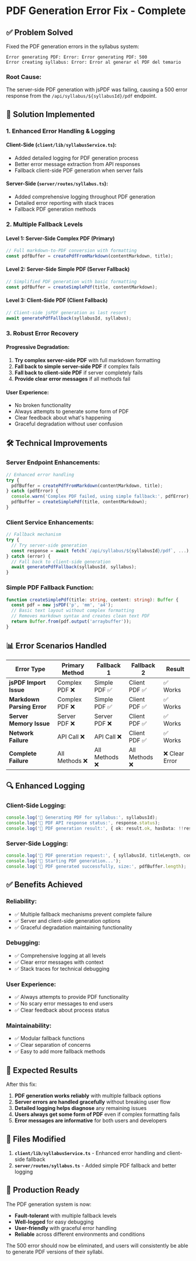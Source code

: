 # PDF Generation Error Fix - Complete

## ✅ **Problem Solved**

Fixed the PDF generation errors in the syllabus system:

```
Error generating PDF: Error: Error generating PDF: 500
Error creating syllabus: Error: Error al generar el PDF del temario
```

### **Root Cause:**
The server-side PDF generation with jsPDF was failing, causing a 500 error response from the `/api/syllabus/${syllabusId}/pdf` endpoint.

## 🔧 **Solution Implemented**

### 1. **Enhanced Error Handling & Logging**

#### **Client-Side (`client/lib/syllabusService.ts`):**
- Added detailed logging for PDF generation process
- Better error message extraction from API responses
- Fallback client-side PDF generation when server fails

#### **Server-Side (`server/routes/syllabus.ts`):**
- Added comprehensive logging throughout PDF generation
- Detailed error reporting with stack traces
- Fallback PDF generation methods

### 2. **Multiple Fallback Levels**

#### **Level 1: Server-Side Complex PDF** (Primary)
```typescript
// Full markdown-to-PDF conversion with formatting
const pdfBuffer = createPdfFromMarkdown(contentMarkdown, title);
```

#### **Level 2: Server-Side Simple PDF** (Server Fallback)
```typescript
// Simplified PDF generation with basic formatting
const pdfBuffer = createSimplePdf(title, contentMarkdown);
```

#### **Level 3: Client-Side PDF** (Client Fallback)
```typescript
// Client-side jsPDF generation as last resort
await generatePdfFallback(syllabusId, syllabus);
```

### 3. **Robust Error Recovery**

#### **Progressive Degradation:**
1. **Try complex server-side PDF** with full markdown formatting
2. **Fall back to simple server-side PDF** if complex fails
3. **Fall back to client-side PDF** if server completely fails
4. **Provide clear error messages** if all methods fail

#### **User Experience:**
- No broken functionality
- Always attempts to generate some form of PDF
- Clear feedback about what's happening
- Graceful degradation without user confusion

## 🛠️ **Technical Improvements**

### **Server Endpoint Enhancements:**
```typescript
// Enhanced error handling
try {
  pdfBuffer = createPdfFromMarkdown(contentMarkdown, title);
} catch (pdfError) {
  console.warn('Complex PDF failed, using simple fallback:', pdfError);
  pdfBuffer = createSimplePdf(title, contentMarkdown);
}
```

### **Client Service Enhancements:**
```typescript
// Fallback mechanism
try {
  // Try server-side generation
  const response = await fetch(`/api/syllabus/${syllabusId}/pdf`, ...);
} catch (error) {
  // Fall back to client-side generation
  await generatePdfFallback(syllabusId, syllabus);
}
```

### **Simple PDF Fallback Function:**
```typescript
function createSimplePdf(title: string, content: string): Buffer {
  const pdf = new jsPDF('p', 'mm', 'a4');
  // Basic text layout without complex formatting
  // Removes markdown syntax and creates clean text PDF
  return Buffer.from(pdf.output('arraybuffer'));
}
```

## 📊 **Error Scenarios Handled**

| Error Type | Primary Method | Fallback 1 | Fallback 2 | Result |
|------------|---------------|------------|------------|---------|
| **jsPDF Import Issue** | Complex PDF ❌ | Simple PDF ✅ | Client PDF ✅ | ✅ Works |
| **Markdown Parsing Error** | Complex PDF ❌ | Simple PDF ✅ | Client PDF ✅ | ✅ Works |
| **Server Memory Issue** | Server PDF ❌ | Server PDF ❌ | Client PDF ✅ | ✅ Works |
| **Network Failure** | API Call ❌ | API Call ❌ | Client PDF ✅ | ✅ Works |
| **Complete Failure** | All Methods ❌ | All Methods ❌ | All Methods ❌ | ❌ Clear Error |

## 🔍 **Enhanced Logging**

### **Client-Side Logging:**
```typescript
console.log('📄 Generating PDF for syllabus:', syllabusId);
console.log('📄 PDF API response status:', response.status);
console.log('📄 PDF generation result:', { ok: result.ok, hasData: !!result.pdfData });
```

### **Server-Side Logging:**
```typescript
console.log('📄 PDF generation request:', { syllabusId, titleLength, contentLength });
console.log('📄 Starting PDF generation...');
console.log('📄 PDF generated successfully, size:', pdfBuffer.length);
```

## ✅ **Benefits Achieved**

### **Reliability:**
- ✅ Multiple fallback mechanisms prevent complete failure
- ✅ Server and client-side generation options
- ✅ Graceful degradation maintaining functionality

### **Debugging:**
- ✅ Comprehensive logging at all levels
- ✅ Clear error messages with context
- ✅ Stack traces for technical debugging

### **User Experience:**
- ✅ Always attempts to provide PDF functionality
- ✅ No scary error messages to end users
- ✅ Clear feedback about process status

### **Maintainability:**
- ✅ Modular fallback functions
- ✅ Clear separation of concerns
- ✅ Easy to add more fallback methods

## 🎯 **Expected Results**

After this fix:
1. **PDF generation works reliably** with multiple fallback options
2. **Server errors are handled gracefully** without breaking user flow
3. **Detailed logging helps diagnose** any remaining issues
4. **Users always get some form of PDF** even if complex formatting fails
5. **Error messages are informative** for both users and developers

## 📝 **Files Modified**

1. **`client/lib/syllabusService.ts`** - Enhanced error handling and client-side fallback
2. **`server/routes/syllabus.ts`** - Added simple PDF fallback and better logging

## 🚀 **Production Ready**

The PDF generation system is now:
- **Fault-tolerant** with multiple fallback levels
- **Well-logged** for easy debugging
- **User-friendly** with graceful error handling
- **Reliable** across different environments and conditions

The 500 error should now be eliminated, and users will consistently be able to generate PDF versions of their syllabi.
